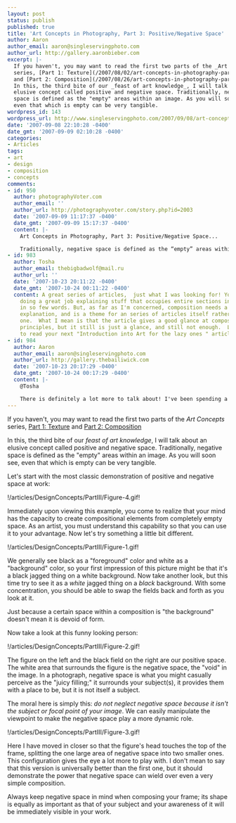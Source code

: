 ```yaml
---
layout: post
status: publish
published: true
title: 'Art Concepts in Photography, Part 3: Positive/Negative Space'
author: Aaron
author_email: aaron@singleservingphoto.com
author_url: http://gallery.aaronbieber.com
excerpt: |-
  If you haven't, you may want to read the first two parts of the _Art Concepts_
  series, [Part 1: Texture](/2007/08/02/art-concepts-in-photography-part-1-texture.html),
  and [Part 2: Composition](/2007/08/26/art-concepts-in-photography-part-2-composition.html)
  In this, the third bite of our _feast of art knowledge_, I will talk about an
  elusive concept called positive and negative space. Traditionally, negative
  space is defined as the "empty" areas within an image. As you will soon see,
  even that which is empty can be very tangible.
wordpress_id: 143
wordpress_url: http://www.singleservingphoto.com/2007/09/08/art-concepts-in-photography-part-3-positivenegative-space/
date: '2007-09-08 22:10:28 -0400'
date_gmt: '2007-09-09 02:10:28 -0400'
categories:
- Articles
tags:
- art
- design
- composition
- concepts
comments:
- id: 950
  author: photographyVoter.com
  author_email: ''
  author_url: http://photographyvoter.com/story.php?id=2003
  date: '2007-09-09 11:17:37 -0400'
  date_gmt: '2007-09-09 15:17:37 -0400'
  content: |-
    Art Concepts in Photography, Part 3: Positive/Negative Space...

    Traditionally, negative space is defined as the “empty” areas within an image. As you will soon see, even that which is empty can be very tangible....
- id: 983
  author: Tosha
  author_email: thebigbadwolf@mail.ru
  author_url: ''
  date: '2007-10-23 20:11:22 -0400'
  date_gmt: '2007-10-24 00:11:22 -0400'
  content: A great series of articles,  just what I was looking for! You're really
    doing a great job explaining stuff that occupies entire sections in libraries
    in so few words. But, as far as I'm concerned, composition needs a far more extended
    explanation, and is a theme for an series of articles itself rather than just
    one.  What I mean is that the article gives a good glance at composition and it's
    principles, but it still is just a glance, and still not enough.  Looking forward
    to read your next "Introduction into Art for the lazy ones " article.
- id: 984
  author: Aaron
  author_email: aaron@singleservingphoto.com
  author_url: http://gallery.thebailiwick.com
  date: '2007-10-23 20:17:29 -0400'
  date_gmt: '2007-10-24 00:17:29 -0400'
  content: |-
    @Tosha

    There is definitely a lot more to talk about! I've been spending a lot of time making photographs lately and ramping up for a series of [hands-on workshops](http://www.singleservingphoto).com/2007/09/14/death-valley-workshop-april-2008/ that I'll be running along with my [friend](http://www.curiouslens.com), but I think I may revisit the composition subject for future in-depth art concepts articles. Thanks for your appreciative comments, I'm glad you're enjoying my articles.
---
```

If you haven't, you may want to read the first two parts of the _Art
Concepts_ series, [Part 1:
Texture](http://www.singleservingphoto.com/2007/08/02/art-concepts-in-photography-part-1-texture/,)
and [Part 2:
Composition](http://www.singleservingphoto.com/2007/08/26/art-concepts-in-photography-part-2-composition/.)

In this, the third bite of our _feast of art knowledge_, I will talk
about an elusive concept called positive and negative space.
Traditionally, negative space is defined as the "empty" areas within an
image. As you will soon see, even that which is empty can be very
tangible.<span id="more"></span><span id="more-143"></span>

Let's start with the most classic demonstration of positive and negative
space at work:

!/articles/DesignConcepts/PartIII/Figure-4.gif!

Immediately upon viewing this example, you come to realize that your
mind has the capacity to create compositional elements from completely
empty space. As an artist, you must understand this capability so that
you can use it to your advantage. Now let's try something a little bit
different.

!/articles/DesignConcepts/PartIII/Figure-1.gif!

We generally see black as a "foreground" color and white as a
"background" color, so your first impression of this picture might be
that it's a black jagged thing on a white background. Now take another
look, but this time try to see it as a _white_ jagged thing on a
_black_ background. With some concentration, you should be able to
swap the fields back and forth as you look at it.

Just because a certain space within a composition is "the background"
doesn't mean it is devoid of form.

Now take a look at this funny looking person:

!/articles/DesignConcepts/PartIII/Figure-2.gif!

The figure on the left and the black field on the right are our positive
space. The white area that surrounds the figure is the negative space,
the "void" in the image. In a photograph, negative space is what you
might casually perceive as the "juicy filling;" it surrounds your
subject(s), it provides them with a place to be, but it is not itself a
subject.

The moral here is simply this: *do not neglect negative space because
it isn't the subject or focal point of your image*. We can easily
manipulate the viewpoint to make the negative space play a more dynamic
role.

!/articles/DesignConcepts/PartIII/Figure-3.gif!

Here I have moved in closer so that the figure's head touches the top of
the frame, splitting the one large area of negative space into two
smaller ones. This configuration gives the eye a lot more to play with.
I don't mean to say that this version is universally better than the
first one, but it should demonstrate the power that negative space can
wield over even a very simple composition.

Always keep negative space in mind when composing your frame; its shape
is equally as important as that of your subject and your awareness of it
will be immediately visible in your work.

